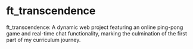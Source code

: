 # ft_transcendence
ft_transcendence: A dynamic web project featuring an online ping-pong game and real-time chat functionality, marking the culmination of the first part of my curriculum journey.
